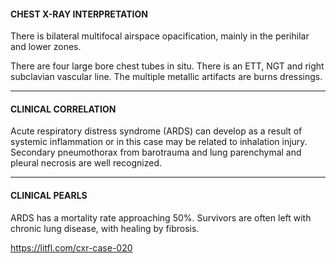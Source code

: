 #### CHEST X-RAY INTERPRETATION
There is bilateral multifocal airspace opacification, mainly in the perihilar and lower zones.

There are four large bore chest tubes in situ. There is an ETT, NGT and right subclavian vascular line. The multiple metallic artifacts are burns dressings.

---------------
#### CLINICAL CORRELATION
Acute respiratory distress syndrome (ARDS) can develop as a result of systemic inflammation or in this case may be related to inhalation injury. Secondary pneumothorax from barotrauma and lung parenchymal and pleural necrosis are well recognized.

---------------
#### CLINICAL PEARLS
ARDS has a mortality rate approaching 50%. Survivors are often left with chronic lung disease, with healing by fibrosis.


<https://litfl.com/cxr-case-020>